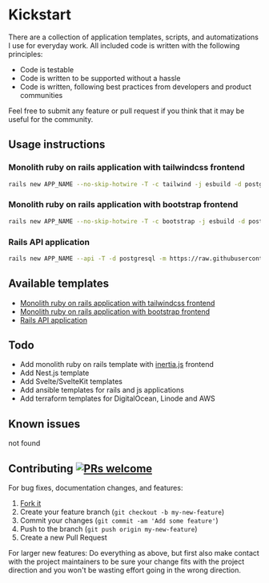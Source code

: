 # Kickstart

There are a collection of application templates, scripts, and automatizations I use for everyday work. All included code is written with the following principles:
- Code is testable
- Code is written to be supported without a hassle
- Code is written, following best practices from developers and product communities

Feel free to submit any feature or pull request if you think that it may be useful for the community.

## Usage instructions

### Monolith ruby on rails application with tailwindcss frontend

```bash
rails new APP_NAME --no-skip-hotwire -T -c tailwind -j esbuild -d postgresql -m https://raw.githubusercontent.com/alec-c4/ks-rails-tailwind/master/template.rb
```
### Monolith ruby on rails application with bootstrap frontend
```bash
rails new APP_NAME --no-skip-hotwire -T -c bootstrap -j esbuild -d postgresql -m https://raw.githubusercontent.com/alec-c4/ks-rails-bootstrap/master/template.rb
```

### Rails API application
```bash
rails new APP_NAME --api -T -d postgresql -m https://raw.githubusercontent.com/alec-c4/ks-rails-api/master/template.rb
```

## Available templates

- [Monolith ruby on rails application with tailwindcss frontend](https://github.com/alec-c4/ks-rails-tailwind)
- [Monolith ruby on rails application with bootstrap frontend](https://github.com/alec-c4/ks-rails-bootstrap)
- [Rails API application](https://github.com/alec-c4/ks-rails-api)

## Todo

- Add monolith ruby on rails template with [inertia.js](https://inertiajs.com) frontend
- Add Nest.js template
- Add Svelte/SvelteKit templates
- Add ansible templates for rails and js applications
- Add terraform templates for DigitalOcean, Linode and AWS


## Known issues

not found

## Contributing [![PRs welcome](https://img.shields.io/badge/PRs-welcome-orange.svg?style=flat-square)](https://github.com/alec-c4/kickstart/issues)

For bug fixes, documentation changes, and features:

1. [Fork it](./fork)
1. Create your feature branch (`git checkout -b my-new-feature`)
1. Commit your changes (`git commit -am 'Add some feature'`)
1. Push to the branch (`git push origin my-new-feature`)
1. Create a new Pull Request

For larger new features: Do everything as above, but first also make contact with the project maintainers to be sure your change fits with the project direction and you won't be wasting effort going in the wrong direction.